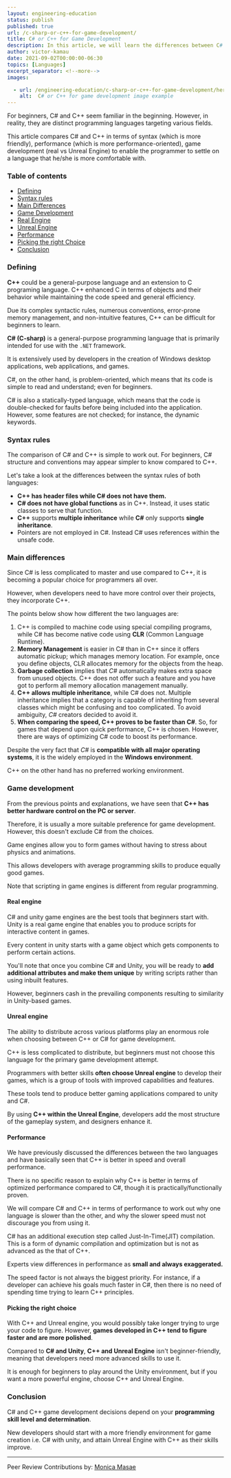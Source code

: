 ```yaml
---
layout: engineering-education
status: publish
published: true
url: /c-sharp-or-c++-for-game-development/
title: C# or C++ for Game Development
description: In this article, we will learn the differences between C# and C++ programming languages. We will get to know which one we can use for game development as beginners.
author: victor-kamau
date: 2021-09-02T00:00:00-06:30
topics: [Languages]
excerpt_separator: <!--more-->
images:

  - url: /engineering-education/c-sharp-or-c++-for-game-development/hero.jpg
    alt:  C# or C++ for game development image example
---
```

For beginners, C# and C++ seem familiar in the beginning. However, in reality, they are distinct programming languages targeting various fields.
<!--more-->
This article compares C# and C++ in terms of syntax (which is more friendly), performance (which is more performance-oriented), game development (real vs Unreal Engine) to enable the programmer to settle on a language that he/she is more comfortable with.

### Table of contents
- [Defining](#defining)
- [Syntax rules](#syntax-rules)
- [Main Differences](#main-differences)
- [Game Development ](#game-development)
- [Real Engine](#real-engine)
- [Unreal Engine](#unreal-engine)
- [Performance](#performance)
- [Picking the right Choice](#picking-the-right-choice)
- [Conclusion](#conclusion)

### Defining 
**C++** could be a general-purpose language and an extension to C programing language. C++ enhanced C in terms of objects and their behavior while maintaining the code speed and general efficiency.

Due its complex syntactic rules, numerous conventions, error-prone memory management, and non-intuitive features, C++ can be difficult for beginners to learn.

**C# (C-sharp)** is a general-purpose programming language that is primarily intended for use with the `.NET` framework.

It is extensively used by developers in the creation of Windows desktop applications, web applications, and games.

C#, on the other hand, is problem-oriented, which means that its code is simple to read and understand; even for beginners.

C# is also a statically-typed language, which means that the code is double-checked for faults before being included into the application. However, some features are not checked; for instance, the dynamic keywords.

### Syntax rules
The comparison of C# and C++ is simple to work out. For beginners, C# structure and conventions may appear simpler to know compared to C++.

Let's take a look at the differences between the syntax rules of both languages:
- **C++ has header files while C# does not have them.**
- **C# does not have global functions** as in C++. Instead, it uses static classes to serve that function.
- **C++** supports **multiple inheritance** while **C#** only supports **single inheritance**.
- Pointers are not employed in C#. Instead C# uses references within the unsafe code.

### Main differences
Since C# is less complicated to master and use compared to C++, it is becoming a popular choice for programmers all over.

However, when developers need to have more control over their projects, they incorporate C++.

The points below show how different the two languages are:
1. C++ is compiled to machine code using special compiling programs, while C# has become native code using **CLR** (Common Language Runtime).
2. **Memory Management** is easier in C# than in C++ since it offers automatic pickup; which manages memory location. For example, once you define objects, CLR allocates memory for the objects from the heap.
3. **Garbage collection** implies that *C#* automatically makes extra space from unused objects. C++ does not offer such a feature and you have got to perform all memory allocation management manually.
4. **C++ allows multiple inheritance**, while C# does not. Multiple inheritance implies that a category is capable of inheriting from several classes which might be confusing and too complicated. To avoid ambiguity, *C#* creators decided to avoid it.
5. **When comparing the speed, C++ proves to be faster than C#**. So, for games that depend upon quick performance, C++ is chosen. However, there are ways of optimizing C# code to boost its performance.

Despite the very fact that *C#* is **compatible with all major operating systems**, it is the widely employed in the **Windows environment**.

C++ on the other hand has no preferred working environment.

### Game development
From the previous points and explanations, we have seen that **C++ has better hardware control on the PC or server**.

Therefore, it is usually a more suitable preference for game development. However, this doesn't exclude C# from the choices.

Game engines allow you to form games without having to stress about physics and animations.

This allows developers with average programming skills to produce equally good games.

Note that scripting in game engines is different from regular programming.

#### Real engine
C# and unity game engines are the best tools that beginners start with. Unity is a real game engine that enables you to produce scripts for interactive content in games.

Every content in unity starts with a game object which gets components to perform certain actions.

You'll note that once you combine C# and Unity, you will be ready to **add additional attributes and make them unique** by writing scripts rather than using inbuilt features.

However, beginners cash in the prevailing components resulting to similarity in Unity-based games.

#### Unreal engine
The ability to distribute across various platforms play an enormous role when choosing between C++ or C# for game development.

C++ is less complicated to distribute, but beginners must not choose this language for the primary game development attempt.

Programmers with better skills **often choose Unreal engine** to develop their games, which is a group of tools with improved capabilities and features.

These tools tend to produce better gaming applications compared to unity and C#.

By using **C++ within the Unreal Engine**, developers add the most structure of the gameplay system, and designers enhance it.

#### Performance
We have previously discussed the differences between the two languages and have basically seen that C++ is better in speed and overall performance.

There is no specific reason to explain why C++ is better in terms of optimized performance compared to C#, though it is practically/functionally proven.

We will compare C# and C++ in terms of performance to work out why one language is slower than the other, and why the slower speed must not discourage you from using it.

C# has an additional execution step called Just-In-Time(JIT) compilation. This is a form of dynamic compilation and optimization but is not as advanced as the that of C++.

Experts view differences in performance as **small and always exaggerated.**

The speed factor is not always the biggest priority. For instance, if a developer can achieve his goals much faster in C#, then there is no need of spending time trying to learn C++ principles.

#### Picking the right choice
With C++ and Unreal engine, you would possibly take longer trying to urge your code to figure. However, **games developed in C++ tend to figure faster and are more polished**.

Compared to **C# and Unity**, **C++ and Unreal Engine** isn't beginner-friendly, meaning that developers need more advanced skills to use it.

It is enough for beginners to play around the Unity environment, but if you want a more powerful engine, choose C++ and Unreal Engine.

### Conclusion
C# and C++ game development decisions depend on your **programming skill level and determination**.

New developers should start with a more friendly environment for game creation i.e. C# with unity, and attain Unreal Engine with C++ as their skills improve.

---
Peer Review Contributions by: [Monica Masae](/engineering-education/authors/monica-masae/)
